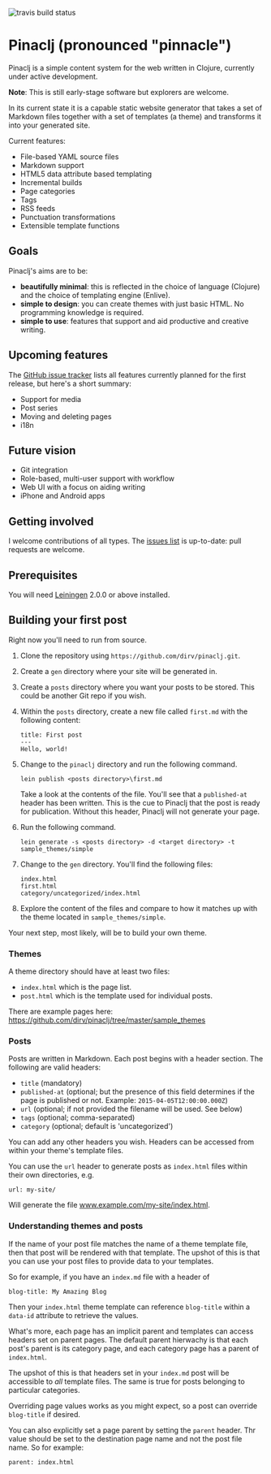 ![travis build status](https://api.travis-ci.org/dirv/pinaclj.svg)

# Pinaclj (pronounced "pinnacle")

Pinaclj is a simple content system for the web written in Clojure, currently under active development.

**Note**: This is still early-stage software but explorers are welcome.

In its current state it is a capable static website generator that takes a set of Markdown files together with a set of templates (a theme) and transforms it into your generated site.

Current features:

 * File-based YAML source files
 * Markdown support
 * HTML5 data attribute based templating
 * Incremental builds
 * Page categories
 * Tags
 * RSS feeds
 * Punctuation transformations
 * Extensible template functions

## Goals

Pinaclj's aims are to be:

 * **beautifully minimal**: this is reflected in the choice of language (Clojure) and the choice of templating engine (Enlive).
 * **simple to design**: you can create themes with just basic HTML. No programming knowledge is required.
 * **simple to use**: features that support and aid productive and creative writing.

## Upcoming features

The [GitHub issue tracker](https://github.com/dirv/pinaclj/issues) lists all features currently planned for the first release, but here's a short summary:

 * Support for media
 * Post series
 * Moving and deleting pages
 * i18n

## Future vision

 * Git integration
 * Role-based, multi-user support with workflow
 * Web UI with a focus on aiding writing
 * iPhone and Android apps

## Getting involved

I welcome contributions of all types. The [issues list](https://github.com/dirv/pinaclj/issues) is up-to-date: pull requests are welcome.

## Prerequisites

You will need [Leiningen][] 2.0.0 or above installed.

[leiningen]: https://github.com/technomancy/leiningen

## Building your first post

Right now you'll need to run from source.

 1. Clone the repository using `https://github.com/dirv/pinaclj.git`.
 2. Create a `gen` directory where your site will be generated in.
 2. Create a `posts` directory where you want your posts to be stored. This could be another Git repo if you wish.
 3. Within the `posts` directory, create a new file called `first.md` with the following content:

        title: First post
        ---
        Hello, world!

 4. Change to the `pinaclj` directory and run the following command.
 
        lein publish <posts directory>\first.md
    
    Take a look at the contents of the file. You'll see that a `published-at` header has been written. This is the cue to Pinaclj that the post is ready for publication. Without this header, Pinaclj will not generate your page.

 5. Run the following command.

        lein generate -s <posts directory> -d <target directory> -t sample_themes/simple

 6. Change to the `gen` directory. You'll find the following files:

        index.html
        first.html
        category/uncategorized/index.html

 7. Explore the content of the files and compare to how it matches up with the theme located in `sample_themes/simple`.

Your next step, most likely, will be to build your own theme.

### Themes

A theme directory should have at least two files:

 * `index.html` which is the page list.
 * `post.html` which is the template used for individual posts.

There are example pages here: https://github.com/dirv/pinaclj/tree/master/sample_themes

### Posts

Posts are written in Markdown. Each post begins with a header section. The following are valid headers:

 * `title` (mandatory)
 * `published-at` (optional; but the presence of this field determines if the page is published or not. Example: `2015-04-05T12:00:00.000Z`)
 * `url` (optional; if not provided the filename will be used. See below)
 * `tags` (optional; comma-separated)
 * `category` (optional; default is 'uncategorized')

You can add any other headers you wish. Headers can be accessed from within your theme's template files.

You can use the `url` header to generate posts as `index.html` files within their own directories, e.g.

    url: my-site/

Will generate the file www.example.com/my-site/index.html.

### Understanding themes and posts

If the name of your post file matches the name of a theme template file, then that post will be rendered with that template. The upshot of this is that you can use your post files to provide data to your templates.

So for example, if you have an `index.md` file with a header of

    blog-title: My Amazing Blog

Then your `index.html` theme template can reference `blog-title` within a `data-id` attribute to retrieve the values.

What's more, each page has an implicit parent and templates can access headers set on parent pages. The default parent hierwachy is that each post's parent is its category page, and each category page has a parent of `index.html`.

The upshot of this is that headers set in your `index.md` post will be accessible to _all_ template files. The same is true for posts belonging to particular categories.

Overriding page values works as you might expect, so a post can override `blog-title` if desired.

You can also explicitly set a page parent by setting the `parent` header. Thr value should be set to the destination page name and not the post file name. So for example:

    parent: index.html
